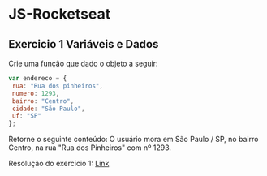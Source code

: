  <h1>JS-Rocketseat</h1>
<h2>Exercicio 1 Variáveis e Dados</h2>
Crie uma função que dado o objeto a seguir:

```javascript
var endereco = {
 rua: "Rua dos pinheiros",
 numero: 1293,
 bairro: "Centro",
 cidade: "São Paulo",
 uf: "SP"
};
```

Retorne o seguinte conteúdo:
O usuário mora em São Paulo / SP, no bairro Centro, na rua "Rua dos Pinheiros" com
nº 1293.

Resolução do exercício 1: <a href='https://codepen.io/brunodhein/pen/YzzNyWN'>Link</a>
